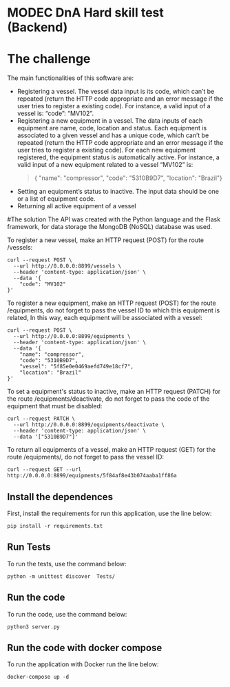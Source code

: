 # MODEC DnA Hard skill test (Backend)



# The challenge

The main functionalities of this software are:
* Registering a vessel. The vessel data input is its code, which can’t be repeated (return the HTTP code appropriate and an
error message if the user tries to register a existing code). For instance, a valid input of a vessel is: “code”: “MV102”.
* Registering a new equipment in a vessel. The data inputs of each equipment are name, code, location and status. Each
equipment is associated to a given vessel and has a unique code, which can’t be repeated (return the HTTP code appropriate
and an error message if the user tries to register a existing code). For each new equipment registered, the equipment status is
automatically active. For instance, a valid input of a new equipment related to a vessel “MV102” is:
    > { "name": "compressor", "code": "5310B9D7", "location": "Brazil"}
* Setting an equipment’s status to inactive. The input data should be one or a list of equipment code.
* Returning all active equipment of a vessel

#The solution
The API was created with the Python language and the Flask framework, for data storage the MongoDB (NoSQL) database was used.

To register a new vessel, make an HTTP request (POST) for the route /vessels:

    curl --request POST \
      --url http://0.0.0.0:8899/vessels \
      --header 'content-type: application/json' \
      --data '{
        "code": "MV102"
    }'
    
To register a new equipment, make an HTTP request (POST) for the route /equipments, do not forget to pass the vessel ID to which this equipment is related, In this way, each  equipment will be associated with a vessel:

    curl --request POST \
      --url http://0.0.0.0:8899/equipments \
      --header 'content-type: application/json' \
      --data '{
        "name": "compressor",
        "code": "5310B9D7",
        "vessel": "5f85e0e0469aefd749e18cf7",
        "location": "Brazil"
    }'


To set a equipment's status to inactive, make an HTTP request (PATCH) for the route /equipments/deactivate, do not forget to pass the code of the equipment that must be disabled:
    
    curl --request PATCH \
      --url http://0.0.0.0:8899/equipments/deactivate \
      --header 'content-type: application/json' \
      --data '["5310B9D7"]'

To return all equipments of a vessel, make an HTTP request (GET) for the route /equipments/<ID>, do not forget to pass the vessel ID:
    
    curl --request GET --url http://0.0.0.0:8899/equipments/5f84af8e43b074aaba1ff86a
## Install the dependences
First, install the requirements for run this application, use the line below:

    pip install -r requirements.txt


## Run Tests
To run the tests, use the command below:

    python -m unittest discover  Tests/

## Run the code
To run the code, use the command below:

    python3 server.py
    
## Run the code with docker compose
To run the application with Docker run the line below:

    docker-compose up -d
